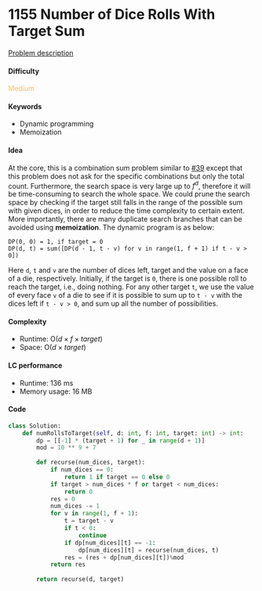 1155 Number of Dice Rolls With Target Sum 
=======================
[Problem description](https://leetcode.com/problems/number-of-dice-rolls-with-target-sum/)

#### Difficulty
<span style="color:#FABC60">Medium</span>

#### Keywords
- Dynamic programming
- Memoization

#### Idea
At the core, this is a combination sum problem similar to [#39](39.md) except that this problem does not ask for the specific combinations but only the total count. Furthermore, the search space is very large up to $f^d$, therefore it will be time-consuming to search the whole space. We could prune the search space by checking if the target still falls in the range of the possible sum with given dices, in order to reduce the time complexity to certain extent. More importantly, there are many duplicate search branches that can be avoided using **memoization**. The dynamic program is as below:

```
DP(0, 0) = 1, if target = 0
DP(d, t) = sum([DP(d - 1, t - v) for v in range(1, f + 1) if t - v > 0])
```

Here `d`, `t` and `v` are the number of dices left, target and the value on a face of a die, respectively. Initially, if the target is `0`, there is one possible roll to reach the target, i.e., doing nothing. For any other target `t`, we use the value of every face `v` of a die to see if it is possible to sum up to `t - v` with the dices left if `t - v > 0`, and sum up all the number of possibilities. 


#### Complexity
- Runtime: O($d\times f\times target$)
- Space: O($d\times target$)
  
#### LC performance
- Runtime: 136 ms
- Memory usage: 16 MB

#### Code
```python
class Solution:
    def numRollsToTarget(self, d: int, f: int, target: int) -> int:
        dp = [[-1] * (target + 1) for _ in range(d + 1)]
        mod = 10 ** 9 + 7
        
        def recurse(num_dices, target):
            if num_dices == 0:
                return 1 if target == 0 else 0
            if target > num_dices * f or target < num_dices:
                return 0
            res = 0
            num_dices -= 1
            for v in range(1, f + 1):
                t = target - v
                if t < 0:
                    continue
                if dp[num_dices][t] == -1:
                    dp[num_dices][t] = recurse(num_dices, t)
                res = (res + dp[num_dices][t])%mod
            return res
        
        return recurse(d, target)
```